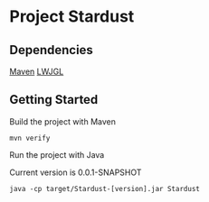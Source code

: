 # Project Stardust
## Dependencies
[Maven](https://maven.apache.org/install.html)
[LWJGL](https://www.lwjgl.org/)

## Getting Started
Build the project with Maven
```
mvn verify
```
Run the project with Java

Current version is 0.0.1-SNAPSHOT
```
java -cp target/Stardust-[version].jar Stardust
```

